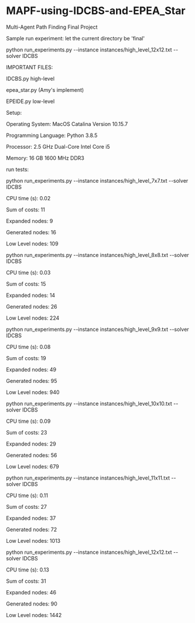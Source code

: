 # MAPF-using-IDCBS-and-EPEA_Star

Multi-Agent Path Finding Final Project 

Sample run experiment:
let the current directory be 'final'

python run_experiments.py --instance instances/high_level_12x12.txt --solver IDCBS

IMPORTANT FILES:

IDCBS.py high-level

epea_star.py (Amy's implement)

EPEIDE.py low-level 

Setup:

Operating System: MacOS Catalina Version 10.15.7

Programming Language: Python 3.8.5

Processor: 2.5 GHz Dual-Core Intel Core i5

Memory: 16 GB 1600 MHz DDR3


run tests:

python run_experiments.py --instance instances/high_level_7x7.txt --solver IDCBS

CPU time (s):    0.02

Sum of costs:    11

Expanded nodes:  9

Generated nodes: 16

Low Level nodes: 109


python run_experiments.py --instance instances/high_level_8x8.txt --solver IDCBS

CPU time (s):    0.03

Sum of costs:    15

Expanded nodes:  14

Generated nodes: 26

Low Level nodes: 224


python run_experiments.py --instance instances/high_level_9x9.txt --solver IDCBS

CPU time (s):    0.08

Sum of costs:    19

Expanded nodes:  49

Generated nodes: 95

Low Level nodes: 940



python run_experiments.py --instance instances/high_level_10x10.txt --solver IDCBS

CPU time (s):    0.09

Sum of costs:    23

Expanded nodes:  29

Generated nodes: 56

Low Level nodes: 679



python run_experiments.py --instance instances/high_level_11x11.txt --solver IDCBS

CPU time (s):    0.11

Sum of costs:    27

Expanded nodes:  37

Generated nodes: 72

Low Level nodes: 1013



python run_experiments.py --instance instances/high_level_12x12.txt --solver IDCBS

CPU time (s):    0.13

Sum of costs:    31

Expanded nodes:  46

Generated nodes: 90

Low Level nodes: 1442
